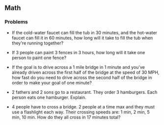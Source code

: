 ## Math


### Problems
- If the cold-water faucet can fill the tub in 30 minutes, and the hot-water faucet can fill it in 60 minutes, how long will it take to fill the tub when they're running together?

- If 3 people can paint 3 fences in 3 hours, how long will it take one person to paint one fence?

- If the goal is to drive across a 1 mile bridge in 1 minute and you’ve already driven across the first half of the bridge at the speed of 30 MPH, how fast do you need to drive across the second half of the bridge in order to make your goal of one minute?

- 2 fathers and 2 sons go to a restaurant. They order 3 hamburgers. Each person eats one hamburger. Explain.

- 4 people have to cross a bridge. 2 people at a time max and they must use a flashlight each way. Their crossing speeds are: 1 min, 2 min, 5 min, 10 min. How do they all cross in 17 minutes total?
